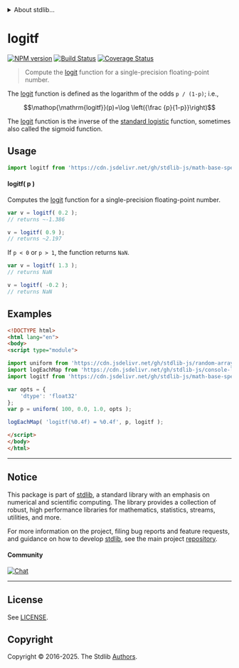 <!--

@license Apache-2.0

Copyright (c) 2025 The Stdlib Authors.

Licensed under the Apache License, Version 2.0 (the "License");
you may not use this file except in compliance with the License.
You may obtain a copy of the License at

   http://www.apache.org/licenses/LICENSE-2.0

Unless required by applicable law or agreed to in writing, software
distributed under the License is distributed on an "AS IS" BASIS,
WITHOUT WARRANTIES OR CONDITIONS OF ANY KIND, either express or implied.
See the License for the specific language governing permissions and
limitations under the License.

-->


<details>
  <summary>
    About stdlib...
  </summary>
  <p>We believe in a future in which the web is a preferred environment for numerical computation. To help realize this future, we've built stdlib. stdlib is a standard library, with an emphasis on numerical and scientific computation, written in JavaScript (and C) for execution in browsers and in Node.js.</p>
  <p>The library is fully decomposable, being architected in such a way that you can swap out and mix and match APIs and functionality to cater to your exact preferences and use cases.</p>
  <p>When you use stdlib, you can be absolutely certain that you are using the most thorough, rigorous, well-written, studied, documented, tested, measured, and high-quality code out there.</p>
  <p>To join us in bringing numerical computing to the web, get started by checking us out on <a href="https://github.com/stdlib-js/stdlib">GitHub</a>, and please consider <a href="https://opencollective.com/stdlib">financially supporting stdlib</a>. We greatly appreciate your continued support!</p>
</details>

# logitf

[![NPM version][npm-image]][npm-url] [![Build Status][test-image]][test-url] [![Coverage Status][coverage-image]][coverage-url] <!-- [![dependencies][dependencies-image]][dependencies-url] -->

> Compute the [logit][logit] function for a single-precision floating-point number.

<section class="intro">

The [logit][logit] function is defined as the logarithm of the odds `p / (1-p)`; i.e.,

<!-- <equation class="equation" label="eq:logitf_function" align="center" raw="\operatorname{logitf}(p)=\log \left({\frac {p}{1-p}}\right)" alt="Logitf function."> -->

```math
\mathop{\mathrm{logitf}}(p)=\log \left({\frac {p}{1-p}}\right)
```

<!-- </equation> -->

The [logit][logit] function is the inverse of the [standard logistic][standard-logistic] function, sometimes also called the sigmoid function.

</section>

<!-- /.intro -->



<section class="usage">

## Usage

```javascript
import logitf from 'https://cdn.jsdelivr.net/gh/stdlib-js/math-base-special-logitf@esm/index.mjs';
```

#### logitf( p )

Computes the [logit][logit] function for a single-precision floating-point number.

```javascript
var v = logitf( 0.2 );
// returns ~-1.386

v = logitf( 0.9 );
// returns ~2.197
```

If `p < 0` or `p > 1`, the function returns `NaN`.

```javascript
var v = logitf( 1.3 );
// returns NaN

v = logitf( -0.2 );
// returns NaN
```

</section>

<!-- /.usage -->

<section class="examples">

## Examples

<!-- eslint no-undef: "error" -->

```html
<!DOCTYPE html>
<html lang="en">
<body>
<script type="module">

import uniform from 'https://cdn.jsdelivr.net/gh/stdlib-js/random-array-uniform@esm/index.mjs';
import logEachMap from 'https://cdn.jsdelivr.net/gh/stdlib-js/console-log-each-map@esm/index.mjs';
import logitf from 'https://cdn.jsdelivr.net/gh/stdlib-js/math-base-special-logitf@esm/index.mjs';

var opts = {
    'dtype': 'float32'
};
var p = uniform( 100, 0.0, 1.0, opts );

logEachMap( 'logitf(%0.4f) = %0.4f', p, logitf );

</script>
</body>
</html>
```

</section>

<!-- /.examples -->

<!-- C interface documentation. -->



<!-- Section for related `stdlib` packages. Do not manually edit this section, as it is automatically populated. -->

<section class="related">

</section>

<!-- /.related -->

<!-- Section for all links. Make sure to keep an empty line after the `section` element and another before the `/section` close. -->


<section class="main-repo" >

* * *

## Notice

This package is part of [stdlib][stdlib], a standard library with an emphasis on numerical and scientific computing. The library provides a collection of robust, high performance libraries for mathematics, statistics, streams, utilities, and more.

For more information on the project, filing bug reports and feature requests, and guidance on how to develop [stdlib][stdlib], see the main project [repository][stdlib].

#### Community

[![Chat][chat-image]][chat-url]

---

## License

See [LICENSE][stdlib-license].


## Copyright

Copyright &copy; 2016-2025. The Stdlib [Authors][stdlib-authors].

</section>

<!-- /.stdlib -->

<!-- Section for all links. Make sure to keep an empty line after the `section` element and another before the `/section` close. -->

<section class="links">

[npm-image]: http://img.shields.io/npm/v/@stdlib/math-base-special-logitf.svg
[npm-url]: https://npmjs.org/package/@stdlib/math-base-special-logitf

[test-image]: https://github.com/stdlib-js/math-base-special-logitf/actions/workflows/test.yml/badge.svg?branch=main
[test-url]: https://github.com/stdlib-js/math-base-special-logitf/actions/workflows/test.yml?query=branch:main

[coverage-image]: https://img.shields.io/codecov/c/github/stdlib-js/math-base-special-logitf/main.svg
[coverage-url]: https://codecov.io/github/stdlib-js/math-base-special-logitf?branch=main

<!--

[dependencies-image]: https://img.shields.io/david/stdlib-js/math-base-special-logitf.svg
[dependencies-url]: https://david-dm.org/stdlib-js/math-base-special-logitf/main

-->

[chat-image]: https://img.shields.io/gitter/room/stdlib-js/stdlib.svg
[chat-url]: https://app.gitter.im/#/room/#stdlib-js_stdlib:gitter.im

[stdlib]: https://github.com/stdlib-js/stdlib

[stdlib-authors]: https://github.com/stdlib-js/stdlib/graphs/contributors

[umd]: https://github.com/umdjs/umd
[es-module]: https://developer.mozilla.org/en-US/docs/Web/JavaScript/Guide/Modules

[deno-url]: https://github.com/stdlib-js/math-base-special-logitf/tree/deno
[deno-readme]: https://github.com/stdlib-js/math-base-special-logitf/blob/deno/README.md
[umd-url]: https://github.com/stdlib-js/math-base-special-logitf/tree/umd
[umd-readme]: https://github.com/stdlib-js/math-base-special-logitf/blob/umd/README.md
[esm-url]: https://github.com/stdlib-js/math-base-special-logitf/tree/esm
[esm-readme]: https://github.com/stdlib-js/math-base-special-logitf/blob/esm/README.md
[branches-url]: https://github.com/stdlib-js/math-base-special-logitf/blob/main/branches.md

[stdlib-license]: https://raw.githubusercontent.com/stdlib-js/math-base-special-logitf/main/LICENSE

[logit]: https://en.wikipedia.org/wiki/Logit

[standard-logistic]: https://en.wikipedia.org/wiki/Logistic_function

<!-- <related-links> -->

<!-- </related-links> -->

</section>

<!-- /.links -->
